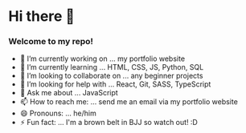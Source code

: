 # Hi there 👋

### Welcome to my repo!

- 🔭 I’m currently working on ... my portfolio website
- 🌱 I’m currently learning ... HTML, CSS, JS, Python, SQL
- 👯 I’m looking to collaborate on ... any beginner projects
- 🤔 I’m looking for help with ... React, Git, SASS, TypeScript
- 💬 Ask me about ... JavaScript
- 📫 How to reach me: ... send me an email via my portfolio website
- 😄 Pronouns: ... he/him
- ⚡ Fun fact: ... I'm a brown belt in BJJ so watch out! :D
